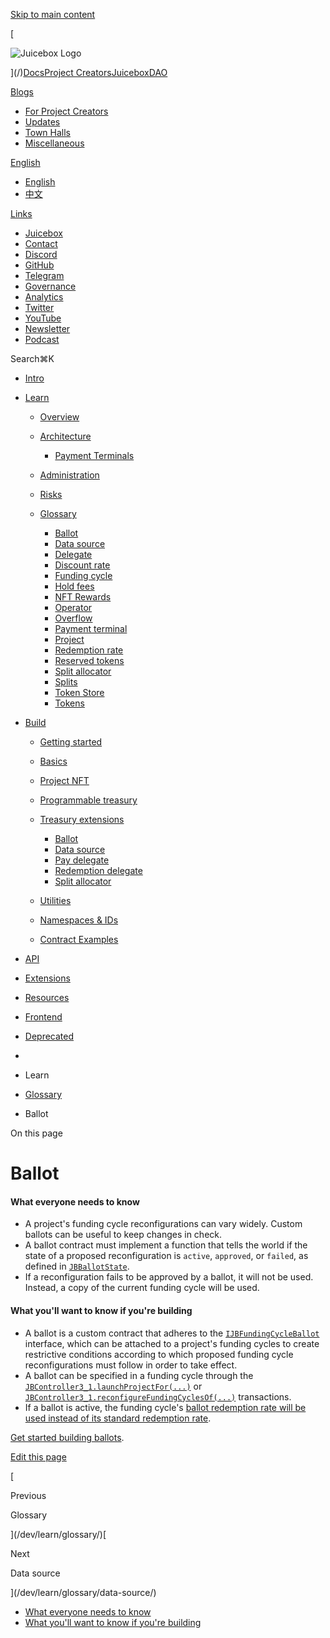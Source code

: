 [Skip to main content](#__docusaurus_skipToContent_fallback)

[

![Juicebox Logo](https://docs.juicebox.money/dev/learn/glossary/ballot//img/logo/main-logo-black.svg)

](/)[Docs](/dev/)[Project Creators](/user/)[JuiceboxDAO](/dao/)

[Blogs](/blogs/)

- [For Project Creators](/blog/)
- [Updates](/updates/)
- [Town Halls](/town-hall/)
- [Miscellaneous](/misc/)

[English](#)

- [English](/dev/learn/glossary/ballot/)
- [中文](/zh/dev/learn/glossary/ballot/)

[Links](#)

- [Juicebox](https://juicebox.money)
- [Contact](https://juicebox.money/contact)
- [Discord](https://discord.gg/juicebox)
- [GitHub](https://github.com/jbx-protocol)
- [Telegram](https://t.me/jbx_eth)
- [Governance](https://jbdao.org)
- [Analytics](/dao/reference/analytics/)
- [Twitter](https://twitter.com/juiceboxETH)
- [YouTube](https://www.youtube.com/c/JuiceboxDAO/)
- [Newsletter](https://subscribepage.io/juicenews)
- [Podcast](https://anchor.fm/thejuicecast)

Search⌘K

- [Intro](/dev/)
- [Learn](#)
    
    - [Overview](/dev/learn/overview/)
    - [Architecture](/dev/learn/architecture/)
        
        - [Payment Terminals](/dev/learn/architecture/terminals/)
    - [Administration](/dev/learn/administration/)
    - [Risks](/dev/learn/risks/)
    - [Glossary](/dev/learn/glossary/)
        
        - [Ballot](/dev/learn/glossary/ballot/)
        - [Data source](/dev/learn/glossary/data-source/)
        - [Delegate](/dev/learn/glossary/delegate/)
        - [Discount rate](/dev/learn/glossary/discount-rate/)
        - [Funding cycle](/dev/learn/glossary/funding-cycle/)
        - [Hold fees](/dev/learn/glossary/hold-fees/)
        - [NFT Rewards](/dev/learn/glossary/nft-rewards/)
        - [Operator](/dev/learn/glossary/operator/)
        - [Overflow](/dev/learn/glossary/overflow/)
        - [Payment terminal](/dev/learn/glossary/payment-terminal/)
        - [Project](/dev/learn/glossary/project/)
        - [Redemption rate](/dev/learn/glossary/redemption-rate/)
        - [Reserved tokens](/dev/learn/glossary/reserved-tokens/)
        - [Split allocator](/dev/learn/glossary/split-allocator/)
        - [Splits](/dev/learn/glossary/splits/)
        - [Token Store](/dev/learn/glossary/token-store/)
        - [Tokens](/dev/learn/glossary/tokens/)
- [Build](#)
    
    - [Getting started](/dev/build/getting-started/)
    - [Basics](/dev/build/basics/)
    - [Project NFT](/dev/build/project-nft/)
    - [Programmable treasury](/dev/build/programmable-treasury/)
    - [Treasury extensions](/dev/build/treasury-extensions/)
        
        - [Ballot](/dev/build/treasury-extensions/ballot/)
        - [Data source](/dev/build/treasury-extensions/data-source/)
        - [Pay delegate](/dev/build/treasury-extensions/pay-delegate/)
        - [Redemption delegate](/dev/build/treasury-extensions/redemption-delegate/)
        - [Split allocator](/dev/build/treasury-extensions/split-allocator/)
    - [Utilities](#)
        
    - [Namespaces & IDs](/dev/build/namespace/)
    - [Contract Examples](/dev/build/examples/)
- [API](#)
    
- [Extensions](#)
    
- [Resources](#)
    
- [Frontend](/dev/frontend/)
    
- [Deprecated](#)
    

- [](/)
- Learn
- [Glossary](/dev/learn/glossary/)
- Ballot

On this page

# Ballot

#### What everyone needs to know[​](#what-everyone-needs-to-know "Direct link to What everyone needs to know")

- A project's funding cycle reconfigurations can vary widely. Custom ballots can be useful to keep changes in check.
- A ballot contract must implement a function that tells the world if the state of a proposed reconfiguration is `active`, `approved`, or `failed`, as defined in [`JBBallotState`](/dev/api/enums/jbballotstate/).
- If a reconfiguration fails to be approved by a ballot, it will not be used. Instead, a copy of the current funding cycle will be used.

#### What you'll want to know if you're building[​](#what-youll-want-to-know-if-youre-building "Direct link to What you'll want to know if you're building")

- A ballot is a custom contract that adheres to the [`IJBFundingCycleBallot`](/dev/api/interfaces/ijbfundingcycleballot/) interface, which can be attached to a project's funding cycles to create restrictive conditions according to which proposed funding cycle reconfigurations must follow in order to take effect.
- A ballot can be specified in a funding cycle through the [`JBController3_1.launchProjectFor(...)`](/dev/api/contracts/or-controllers/jbcontroller3_1/#launchprojectfor) or [`JBController3_1.reconfigureFundingCyclesOf(...)`](/dev/api/contracts/or-controllers/jbcontroller3_1/#reconfigurefundingcyclesof) transactions.
- If a ballot is active, the funding cycle's [ballot redemption rate will be used instead of its standard redemption rate](/dev/learn/glossary/redemption-rate/).

[Get started building ballots](/dev/build/treasury-extensions/ballot/).

[Edit this page](https://github.com/jbx-protocol/juice-docs/blob/main/docs/dev/learn/glossary/ballot.md)

[

Previous

Glossary

](/dev/learn/glossary/)[

Next

Data source

](/dev/learn/glossary/data-source/)

- [What everyone needs to know](#what-everyone-needs-to-know)
- [What you'll want to know if you're building](#what-youll-want-to-know-if-youre-building)